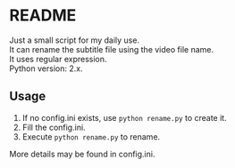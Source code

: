 # README #
Just a small script for my daily use.  
It can rename the subtitle file using the video file name.  
It uses regular expression.  
Python version: 2.x.  

## Usage ##
1. If no config.ini exists, use `python rename.py` to create it.  
2. Fill the config.ini.
3. Execute `python rename.py` to rename.  

More details may be found in config.ini.


